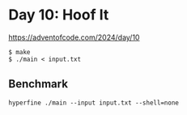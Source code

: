 # Day 10: Hoof It

<https://adventofcode.com/2024/day/10>

```shell
$ make
$ ./main < input.txt
```

## Benchmark

```shell
hyperfine ./main --input input.txt --shell=none
```
